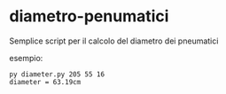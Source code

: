 # diametro-penumatici
Semplice script per il calcolo del diametro dei pneumatici

esempio: 
```
py diameter.py 205 55 16
diameter = 63.19cm
```
